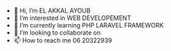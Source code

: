 - 👋 Hi, I’m EL AKKAL AYOUB
- 👀 I’m interested in WEB DEVELOPEMENT 
- 🌱 I’m currently learning PHP LARAVEL FRAMEWORK
- 💞️ I’m looking to collaborate on 
- 📫 How to reach me 06 20322939

<!---
EL-AKKAL/EL-AKKAL is a ✨ special ✨ repository because its `README.md` (this file) appears on your GitHub profile.
You can click the Preview link to take a look at your changes.
--->
